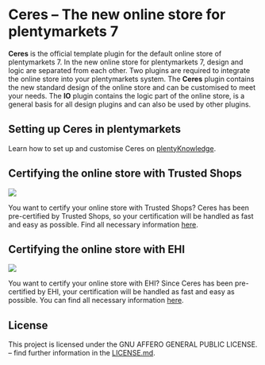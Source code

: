 # Ceres – The new online store for plentymarkets 7

**Ceres** is the official template plugin for the default online store of plentymarkets 7. In the new online store for plentymarkets 7, design and logic are separated from each other. Two plugins are required to integrate the online store into your plentymarkets system. The **Ceres** plugin contains the new standard design of the online store and can be customised to meet your needs. The **IO** plugin contains the logic part of the online store, is a general basis for all design plugins and can also be used by other plugins.

## Setting up Ceres in plentymarkets

Learn how to set up and customise Ceres on [plentyKnowledge](https://knowledge.plentymarkets.com/en/omni-channel/online-store/setting-up-ceres).

## Certifying the online store with Trusted Shops

![](https://github.com/plentymarkets/plugin-ceres/tree/stable/meta/images/eTrusted-Partner_Certified_Software.png?raw=true)

You want to certify your online store with Trusted Shops? Ceres has been pre-certified by Trusted Shops, so your certification will be handled as fast and easy as possible. Find all necessary information [here](https://www.trustedshops.de/shopbetreiber/bestellen.html?shopsoftware=PLENTYMARKETS).

## Certifying the online store with EHI 

![](https://github.com/plentymarkets/plugin-ceres/tree/stable/meta/images/EHI-gepruefter-online-shop.png?raw=true)

You want to certify your online store with EHI?
Since Ceres has been pre-certified by EHI, your certification will be handled as fast and easy as possible. You can find all necessary information
[here](https://ehi-siegel.de/shopbetreiber/ehi-siegel/antrag-auf-shopzertifizierung/).

## License

This project is licensed under the GNU AFFERO GENERAL PUBLIC LICENSE. – find further information in the [LICENSE.md](https://github.com/plentymarkets/plugin-ceres/blob/stable/LICENSE.md).
